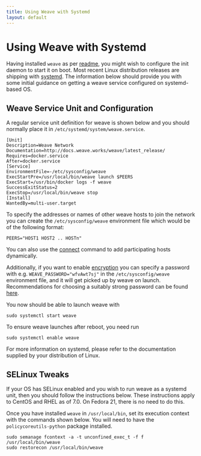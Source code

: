 ```yaml
---
title: Using Weave with Systemd
layout: default
---
```


# Using Weave with Systemd

Having installed `weave` as per [readme][], you might wish to configure the
init daemon to start it on boot. Most recent Linux distribution releases are
shipping with [systemd][]. The information below should provide you with some
initial guidance on getting a weave service configured on systemd-based OS.

## Weave Service Unit and Configuration

A regular service unit definition for weave is shown below and you should
normally place it in `/etc/systemd/system/weave.service`.

    [Unit]
    Description=Weave Network
    Documentation=http://docs.weave.works/weave/latest_release/
    Requires=docker.service
    After=docker.service
    [Service]
    EnvironmentFile=-/etc/sysconfig/weave
    ExecStartPre=/usr/local/bin/weave launch $PEERS
    ExecStart=/usr/bin/docker logs -f weave
    SuccessExitStatus=2
    ExecStop=/usr/local/bin/weave stop
    [Install]
    WantedBy=multi-user.target


To specify the addresses or names of other weave hosts to join the network
you can create the `/etc/sysconfig/weave` environment file which would be of
the following format:

    PEERS="HOST1 HOST2 .. HOSTn"

You can also use the [connect][] command to add participating hosts dynamically.

Additionally, if you want to enable [encryption][] you can specify a
password with e.g. `WEAVE_PASSWORD="wfvAwt7sj"` in the
`/etc/sysconfig/weave` environment file, and it will get picked up by
weave on launch. Recommendations for choosing a suitably strong
password can be found [here](features.html#security).

You now should be able to launch weave with

    sudo systemctl start weave

To ensure weave launches after reboot, you need run

    sudo systemctl enable weave

For more information on systemd, please refer to the documentation supplied
by your distribution of Linux.

## SELinux Tweaks

If your OS has SELinux enabled and you wish to run weave as a systemd unit,
then you should follow the instructions below. These instructions apply to
CentOS and RHEL as of 7.0. On Fedora 21, there is no need to do this.

Once you have installed `weave` in `/usr/local/bin`, set its execution
context with the commands shown below. You will need to have the
`policycoreutils-python` package installed.

    sudo semanage fcontext -a -t unconfined_exec_t -f f /usr/local/bin/weave
    sudo restorecon /usr/local/bin/weave

[readme]: https://github.com/weaveworks/weave/blob/master/README.md#installation
[connect]: features.html#dynamic-topologies
[systemd]: http://www.freedesktop.org/wiki/Software/systemd/
[encryption]: features.html#security
